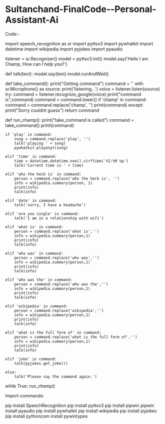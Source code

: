 # Sultanchand-FinalCode--Personal-Assistant-Ai

Code:-

import speech_recognition as sr
import pyttsx3
import pywhatkit
import datetime
import wikipedia
import pyjokes
import pyaudio

listener = sr.Recognizer()
model = pyttsx3.init()
model.say('Hello I am Champ, How can I help you?')


def talk(text):
    model.say(text)
    model.runAndWait()


def take_command():
    print("Getting command")
    command = ''
    with sr.Microphone() as source:
        print('listening...')
        voice = listener.listen(source)
        try:
            command = listener.recognize_google(voice)
            print("command is",command)
            command = command.lower()
            if 'champ' in command:
                command = command.replace('champ', '')
                print(command)
        except:
            print("Sorry couldnt guess")
    return command


def run_champ():
    print("take_command is called")
    command = take_command()
    print(command)

    if 'play' in command:
        song = command.replace('play', '')
        talk('playing ' + song)
        pywhatkit.playonyt(song)

    elif 'time' in command:
        time = datetime.datetime.now().strftime('%I:%M %p')
        talk('Current time is ' + time)

    elif 'who the heck is' in command:
        person = command.replace('who the heck is', '')
        info = wikipedia.summary(person, 1)
        print(info)
        talk(info)

    elif 'date' in command:
        talk('sorry, I have a headache')

    elif 'are you single' in command:
        talk('I am in a relationship with wifi')

    elif 'what is' in command:
        person = command.replace('what is','')
        info = wikipedia.summary(person,1)
        print(info)
        talk(info)

    elif 'who was' in command:
        person = command.replace('who was','')
        info = wikipedia.summary(person,1)
        print(info)
        talk(info)

    elif 'who was the' in command:
        person = command.replace('who was the','')
        info = wikipedia.summary(person,1)
        print(info)
        talk(info)

    elif 'wikipedia' in command:
        person = command.replace('wikipedia','')
        info = wikipedia.summary(person,1)
        print(info)
        talk(info)

    elif 'what is the full form of' in command:
        person = command.replace('what is the full form of','')
        info = wikipedia.summary(person,1)
        print(info)
        talk(info)

    elif 'joke' in command:
        talk(pyjokes.get_joke())

    else:
        talk('Please say the command again.')


while True:
    run_champ()
    
    
    
   
  
Import commands:

pip install SpeechRecognition
pip install pyttsx3
pip install pipwin
pipwin install pyaudio
pip install pywhatkit
pip install wikipedia
pip install pyjokes
pip install pythoncom
install pywintypes
